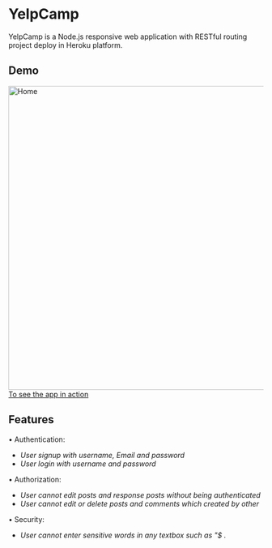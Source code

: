 # YelpCamp

YelpCamp is a Node.js responsive web application with RESTful routing project deploy in Heroku platform.
## Demo
<img alt="Home" src="https://github.com/ja841014/YelpCamp/blob/master/image/Home.png" width="600">
<a href="https://fast-woodland-44234.herokuapp.com/">To see the app in action</a>

## Features

• Authentication:   
*   _User signup with username, Email and password_   
*   _User login with username and password_   

• Authorization:    
*   _User cannot edit posts and response posts without being authenticated_    
*   _User cannot edit or delete posts and comments which created by other_  

• Security: 
*   _User cannot enter sensitive words in any textbox such as "$ . <script> "_    

• Four basic operations - CRUD  
*   _Create, read, update and delete campgrounds_   
*   _Display campgrounds on the Mapbox_     

• Pop up flash messages communicate information with the users  

## Built with

### Frontend
• <a href="https://ejs.co/">ejs</a>     
• <a href="https://getbootstrap.com/docs/4.0/getting-started/introduction/">Bootstrap</a>   
• <a href="https://www.mapbox.com/">Mapbox</a>  
### Backend
• <a href="https://www.mongodb.com/cloud/atlas">MongoDB Atlas</a>   
• <a href="https://cloudinary.com/">Cloudinary</a>  
• <a href="https://expressjs.com/">Express</a>  
• <a href="http://www.passportjs.org/">passport</a>     
• <a href="https://github.com/expressjs/session#express-session">expess-session</a>     
• <a href="https://github.com/wyattdanger/geocoder#geocoder">geocoder</a>   
• <a href="https://github.com/expressjs/method-override#method-override">method-override</a>    
• <a href="https://github.com/jaredhanson/connect-flash#connect-flash">connect-flash</a>    
• <a href="https://www.npmjs.com/package/express-mongo-sanitize">express-mongo-sanitize</a>     
• <a href="https://www.npmjs.com/package/sanitize-html">sanitize-html</a>   
• <a href="https://helmetjs.github.io/">helmet</a>  
### Deploy
• <a href="https://devcenter.heroku.com/">Heroku</a>    

